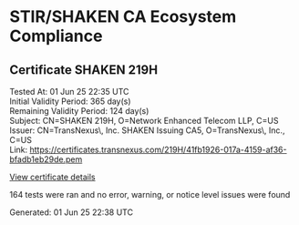 # STIR/SHAKEN CA Ecosystem Compliance

## Certificate SHAKEN 219H

Tested At: 01 Jun 25 22:35 UTC\
Initial Validity Period: 365 day(s)\
Remaining Validity Period: 124 day(s)\
Subject: CN=SHAKEN 219H, O=Network Enhanced Telecom LLP, C=US\
Issuer: CN=TransNexus\\, Inc. SHAKEN Issuing CA5, O=TransNexus\\, Inc., C=US\
Link: https://certificates.transnexus.com/219H/41fb1926-017a-4159-af36-bfadb1eb29de.pem

[View certificate details](https://x509.io/?cert=MIIC3DCCAoKgAwIBAgIQSCnNLZ4sKgTDmnAnod13WTAKBggqhkjOPQQDAjBWMQswCQYDVQQGEwJVUzEZMBcGA1UEChMQVHJhbnNOZXh1cywgSW5jLjEsMCoGA1UEAxMjVHJhbnNOZXh1cywgSW5jLiBTSEFLRU4gSXNzdWluZyBDQTUwHhcNMjQxMDAzMjAxODU0WhcNMjUxMDAzMjAxODUzWjBKMQswCQYDVQQGEwJVUzElMCMGA1UEChMcTmV0d29yayBFbmhhbmNlZCBUZWxlY29tIExMUDEUMBIGA1UEAxMLU0hBS0VOIDIxOUgwWTATBgcqhkjOPQIBBggqhkjOPQMBBwNCAAQdfjDnnYwGZvHxTbdmKXMIR4FgIk4vUUKWOz14IeLm5YJ77IHQhHMAL1Vhi45eKTZxJ%2F1R3ULf1grpha4lTSiyo4IBPDCCATgwDAYDVR0TAQH%2FBAIwADAOBgNVHQ8BAf8EBAMCB4AwHQYDVR0OBBYEFALoPqPFOCL1Zr5IjehY%2FEFHR2zlMB8GA1UdIwQYMBaAFNoAs4f4gj%2B%2FuiKiZGO19i%2FMjnXKMBcGA1UdIAQQMA4wDAYKYIZIAYb%2FCQEBBDCBpgYDVR0fBIGeMIGbMIGYoDqgOIY2aHR0cHM6Ly9hdXRoZW50aWNhdGUtYXBpLmljb25lY3Rpdi5jb20vZG93bmxvYWQvdjEvY3JsolqkWDBWMRQwEgYDVQQHDAtCcmlkZ2V3YXRlcjELMAkGA1UECAwCTkoxEzARBgNVBAMMClNUSS1QQSBDUkwxCzAJBgNVBAYTAlVTMQ8wDQYDVQQKDAZTVEktUEEwFgYIKwYBBQUHARoECjAIoAYWBDIxOUgwCgYIKoZIzj0EAwIDSAAwRQIhAPZIG68egXqndc7yHvuGp5HYOIXIk0poHXnXIL5ZB92xAiBV7ir55hgnZYo2DEzQ67hBrISYUiTUiebS0HpfTBIWSg%3D%3D)

164 tests were ran and no error, warning, or notice level issues were found


Generated: 01 Jun 25 22:38 UTC